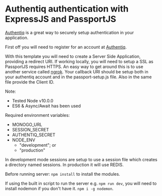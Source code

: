 # Authentiq authentication with ExpressJS and PassportJS

[Authentiq](https://www.authentiq.com/) is a great way to securely setup authentication in your application.

First off you will need to register for an account at [Authentiq](https://www.authentiq.com/).

With this template you will need to create a Server Side Application, providing a redirect URI. If working locally, you will need to setup a SSL as PassportJS requires HTTPS. An easy way to get around this is to use another service called [ngrok](https://ngrok.com/). Your callback URI should be setup both in your authentiq account and in the passport-setup.js file. Also in the same file provide the Client ID.

Note:
* Tested Node v10.0.0
* ES6 & Async/Await has been used

Required environment variables:
* MONOGO_URL
* SESSION_SECRET
* AUTHENTIQ_SECRET
* NODE_ENV
  * "development"; or
  * "production"

In development mode sessions are setup to use a session file which creates a directory named sessions. In production it will use REDIS.

Before running server: `npm install` to install the modules.

If using the built in script to run the server e.g. `npm run dev`, you will need to install nodemon if you don't have it. `npm i -g nodemon`.
